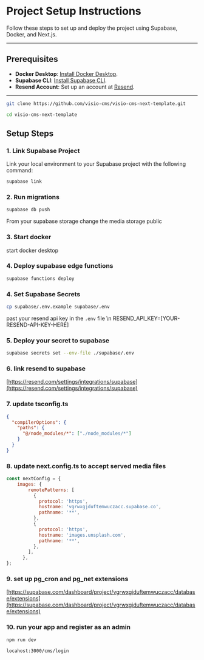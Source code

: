 # Project Setup Instructions

Follow these steps to set up and deploy the project using Supabase, Docker, and Next.js.

---

## Prerequisites

- **Docker Desktop**: [Install Docker Desktop](https://www.docker.com/products/docker-desktop).
- **Supabase CLI**: [Install Supabase CLI](https://supabase.com/docs/guides/cli).
- **Resend Account**: Set up an account at [Resend](https://resend.com).

---

```bash
git clone https://github.com/visio-cms/visio-cms-next-template.git

cd visio-cms-next-template
```

## Setup Steps

### 1. Link Supabase Project
Link your local environment to your Supabase project with the following command:
```bash
supabase link
```

### 2. Run migrations
```bash
supabase db push
```

From your supabase storage change the media storage public

### 3. Start docker
start docker desktop

### 4. Deploy supabase edge functions
```bash
supabase functions deploy
```

### 4.  Set Supabase Secrets

```bash
cp supabase/.env.example supabase/.env
```
past your resend api key in the `.env` file \n
RESEND_API_KEY=[YOUR-RESEND-API-KEY-HERE]


### 5.  Deploy your secret to supabase
```bash
supabase secrets set --env-file ./supabase/.env
```
### 6.  link resend to supabase
[https://resend.com/settings/integrations/supabase](https://resend.com/settings/integrations/supabase)


### 7.  update tsconfig.ts
```json
{
  "compilerOptions": {
    "paths": {
      "@/node_modules/*": ["./node_modules/*"]
    }
  }
}
```
### 8.  update next.config.ts to accept served media files

```js
const nextConfig = {
    images: {
        remotePatterns: [
          {
            protocol: 'https',
            hostname: 'vgrwxgjduftemwuczacc.supabase.co',
            pathname: '**',
          },
          {
            protocol: 'https',
            hostname: 'images.unsplash.com',
            pathname: '**',
          },
        ],
      },
};
```

### 9.  set up pg_cron and pg_net extensions
[https://supabase.com/dashboard/project/vgrwxgjduftemwuczacc/database/extensions](https://supabase.com/dashboard/project/vgrwxgjduftemwuczacc/database/extensions)

### 10.  run your app and register as an admin
```bash
npm run dev
```

`locahost:3000/cms/login`